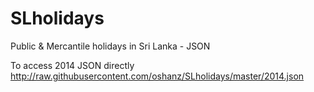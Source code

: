 SLholidays
==========

Public &amp; Mercantile holidays in Sri Lanka - JSON


To access 2014 JSON directly
http://raw.githubusercontent.com/oshanz/SLholidays/master/2014.json
 
